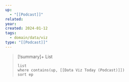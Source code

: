 ```yaml
---
up:
  - "[[Podcast]]"
related: 
year: 
created: 2024-01-12
tags:
  - domain/data/viz
type: "[[Podcast]]"
---
```



> [!summary]+ List
> ```dataview
> list
> where contains(up, [[Data Viz Today (Podcast)]])
> sort ep
> ```
> 